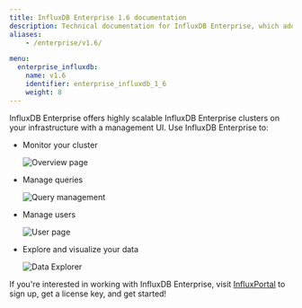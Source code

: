 ```yaml
---
title: InfluxDB Enterprise 1.6 documentation
description: Technical documentation for InfluxDB Enterprise, which adds clustering, high availability, fine-grained authorization, and more to InfluxDB OSS. Documentation includes release notes, what's new, guides, concepts, features, and administration.
aliases:
    - /enterprise/v1.6/

menu:
  enterprise_influxdb:
    name: v1.6
    identifier: enterprise_influxdb_1_6
    weight: 8
---
```


InfluxDB Enterprise offers highly scalable InfluxDB Enterprise clusters on your infrastructure
with a management UI.
Use InfluxDB Enterprise to:

* Monitor your cluster

    ![Overview page](/img/chronograf/1-5-overview-chrono.png)

* Manage queries

    ![Query management](/img/chronograf/1-5-manage-queries-chrono.png)

* Manage users

    ![User page](/img/chronograf/1-6-admin-usermanagement-cluster.png)

* Explore and visualize your data

    ![Data Explorer](/img/chronograf/1-6-data-explorer.png)

If you're interested in working with InfluxDB Enterprise, visit
[InfluxPortal](https://portal.influxdata.com/) to sign up, get a license key,
and get started!
